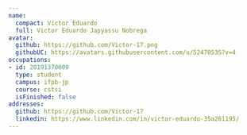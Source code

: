 ```yaml
---
name:
  compact: Victor Eduardo
  full: Victor Eduardo Japyassu Nobrega
avatar:
  github: https://github.com/Victor-17.png
  githubUC: https://avatars.githubusercontent.com/u/52470535?v=4
occupations:
- id: 20191370009
  type: student
  campus: ifpb-jp
  course: cstsi
  isFinished: false
addresses:
  github: https://github.com/Victor-17
  linkedin: https://www.linkedin.com/in/victor-eduardo-35a261195/
---
```

